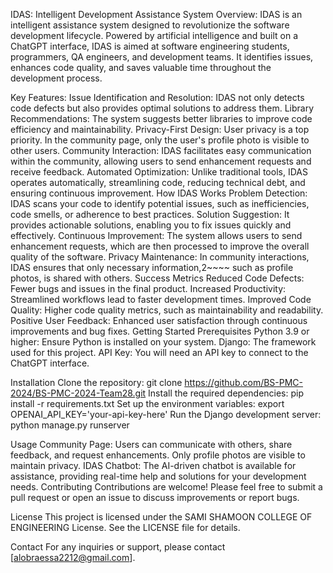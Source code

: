 ﻿IDAS: Intelligent Development Assistance System
Overview:
IDAS is an intelligent assistance system designed to revolutionize the software development lifecycle. Powered by artificial intelligence and built on a ChatGPT interface, IDAS is aimed at software engineering students, programmers, QA engineers, and development teams.
It identifies issues, enhances code quality, and saves valuable time throughout the development process.

Key Features:
Issue Identification and Resolution: IDAS not only detects code defects but also provides optimal solutions to address them.
Library Recommendations: The system suggests better libraries to improve code efficiency and maintainability.
Privacy-First Design: User privacy is a top priority. In the community page, only the user's profile photo is visible to other users.
Community Interaction: IDAS facilitates easy communication within the community, allowing users to send enhancement requests and receive feedback.
Automated Optimization: Unlike traditional tools, IDAS operates automatically, streamlining code, reducing technical debt, and ensuring continuous improvement.
How IDAS Works
Problem Detection: IDAS scans your code to identify potential issues, such as inefficiencies, code smells, or adherence to best practices.
Solution Suggestion: It provides actionable solutions, enabling you to fix issues quickly and effectively.
Continuous Improvement: The system allows users to send enhancement requests, which are then processed to improve the overall quality of the software.
Privacy Maintenance: In community interactions, IDAS ensures that only necessary information,2~~~~ such as profile photos, is shared with others.
Success Metrics
Reduced Code Defects: Fewer bugs and issues in the final product.
Increased Productivity: Streamlined workflows lead to faster development times.
Improved Code Quality: Higher code quality metrics, such as maintainability and readability.
Positive User Feedback: Enhanced user satisfaction through continuous improvements and bug fixes.
Getting Started
Prerequisites
Python 3.9 or higher: Ensure Python is installed on your system.
Django: The framework used for this project.
API Key: You will need an API key to connect to the ChatGPT interface.

Installation
Clone the repository:
git clone https://github.com/BS-PMC-2024/BS-PMC-2024-Team28.git
Install the required dependencies:
pip install -r requirements.txt
Set up the environment variables:
export OPENAI_API_KEY='your-api-key-here'
Run the Django development server:
python manage.py runserver

Usage
Community Page: Users can communicate with others, share feedback, and request enhancements. Only profile photos are visible to maintain privacy.
IDAS Chatbot: The AI-driven chatbot is available for assistance, providing real-time help and solutions for your development needs.
Contributing
Contributions are welcome! Please feel free to submit a pull request or open an issue to discuss improvements or report bugs.

License
This project is licensed under the SAMI SHAMOON COLLEGE OF ENGINEERING License. See the LICENSE file for details.

Contact
For any inquiries or support, please contact [alobraessa2212@gmail.com].
